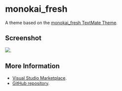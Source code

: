 # monokai_fresh

A theme based on the [monokai_fresh TextMate Theme](http://colorsublime.com/theme/monokai_fresh).


## Screenshot
![](https://raw.githubusercontent.com/gerane/VSCodeThemes/master/gerane.Theme-monokai_fresh/screenshot.png).


## More Information
* [Visual Studio Marketplace](https://marketplace.visualstudio.com/items/gerane.Theme-monokaifresh).
* [GitHub repository](https://github.com/gerane/VSCodeThemes).
